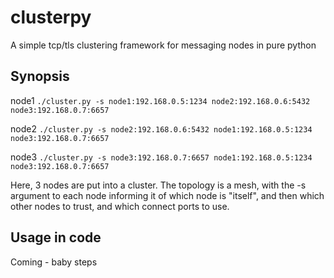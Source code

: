# clusterpy
A simple tcp/tls clustering framework for messaging nodes in pure python

## Synopsis

node1
```./cluster.py -s node1:192.168.0.5:1234 node2:192.168.0.6:5432 node3:192.168.0.7:6657```

node2
```./cluster.py -s node2:192.168.0.6:5432 node1:192.168.0.5:1234 node3:192.168.0.7:6657```

node3
```./cluster.py -s node3:192.168.0.7:6657 node1:192.168.0.5:1234 node3:192.168.0.7:6657```

Here, 3 nodes are put into a cluster. The topology is a mesh, with the -s argument to each
node informing it of which node is "itself", and then which other nodes to trust, and 
which connect ports to use.

## Usage in code

Coming - baby steps
